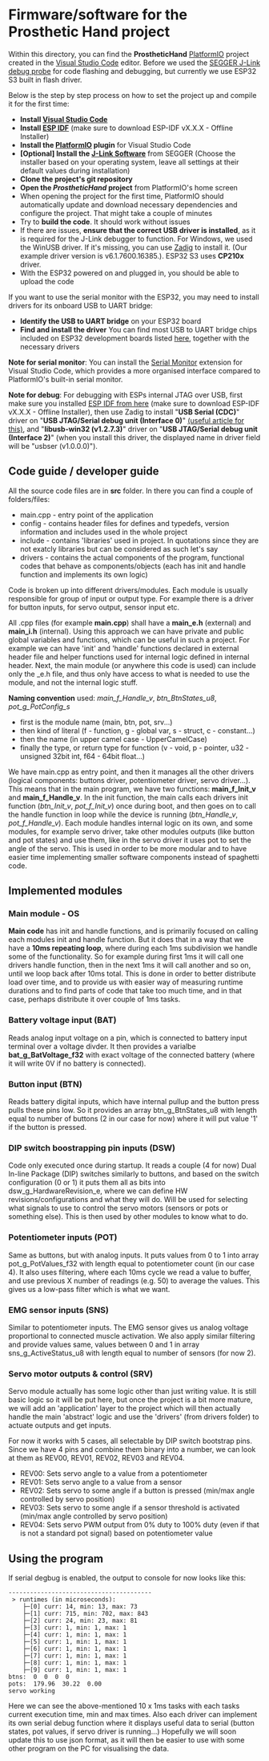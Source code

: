 # Firmware/software for the Prosthetic Hand project

Within this directory, you can find the **ProstheticHand** [PlatformIO](https://platformio.org/) project created in the [Visual Studio Code](https://code.visualstudio.com/download) editor.
Before we used the [SEGGER J-Link debug probe](https://www.segger.com/products/debug-probes/j-link/) for code flashing and debugging, but currently we use ESP32 S3 built in flash driver. 

Below is the step by step process on how to set the project up and compile it for the first time:
 - __Install [Visual Studio Code](https://code.visualstudio.com/download)__
 - __Install [ESP IDF](https://docs.espressif.com/projects/esp-idf/en/latest/esp32/get-started/windows-setup.html)__ (make sure to download ESP-IDF vX.X.X - Offline Installer)
 - __Install the [PlatformIO](https://platformio.org/install/ide?install=vscode) plugin__ for Visual Studio Code
 - __[Optional] Install the [J-Link Software](https://www.segger.com/downloads/jlink/)__ from SEGGER (Choose the installer based on your operating system, leave all settings at their default values during installation)
 - __Clone the project's git repository__
 - __Open the _ProstheticHand_ project__ from PlatformIO's home screen
 - When opening the project for the first time, PlatformIO should automatically update and download necessary dependencies and configure the project. That might take a couple of minutes
 - Try to __build the code__. It should work without issues
 - If there are issues, __ensure that the correct USB driver is installed__, as it is required for the J-Link debugger to function.
  For Windows, we used the WinUSB driver. If it's missing, you can use [Zadig](https://zadig.akeo.ie/) to install it. (Our example driver version is v6.1.7600.16385.). ESP32 S3 uses __CP210x__ driver.
 - With the ESP32 powered on and plugged in, you should be able to upload the code

If you want to use the serial monitor with the ESP32, you may need to install drivers for its onboard USB to UART bridge:
 - __Identify the USB to UART bridge__ on your ESP32 board
 - __Find and install the driver__
 You can find most USB to UART bridge chips included on ESP32 development boards listed [here](http://esp32.net/usb-uart/), together with the necessary drivers
 
**Note for serial monitor**: You can install the [Serial Monitor](https://marketplace.visualstudio.com/items?itemName=ms-vscode.vscode-serial-monitor) extension for Visual Studio Code, which provides a more organised interface compared to PlatformIO's built-in serial monitor.

**Note for debug**: For debugging with ESPs internal JTAG over USB, first make sure you installed [ESP IDF from here](https://docs.espressif.com/projects/esp-idf/en/latest/esp32/get-started/windows-setup.html) (make sure to download ESP-IDF vX.X.X - Offline Installer), then use Zadig to install "__USB Serial (CDC)__" driver on "__USB JTAG/Serial debug unit (Interface 0)__" [(useful article for this)](https://community.platformio.org/t/how-to-use-jtag-built-in-debugger-of-the-esp32-s3-in-platformio/36042), and "__libusb-win32 (v1.2.7.3)__" driver on "__USB JTAG/Serial debug unit (Interface 2)__" (when you install this driver, the displayed name in driver field will be "usbser (v1.0.0.0)").


## Code guide / developer guide

All the source code files are in **src** folder. In there you can find a couple of folders/files:
 - main.cpp - entry point of the application
 - config - contains header files for defines and typedefs, version information and includes used in the whole project 
 - include - contains 'libraries' used in project. In quotations since they are not exatcly libraries but can be considered as such let's say
 - drivers - contains the actual components of the program, functional codes that behave as components/objects (each has init and handle function and implements its own logic)

Code is broken up into different drivers/modules. Each module is usually responsible for group of input or output type. For example there is a driver for button inputs, for servo output, sensor input etc.

All .cpp files (for example **main.cpp**) shall have a **main_e.h** (external) and **main_i.h** (internal). Using this approach we can have private and public global variables and functions, which can be useful in such a project. For example we can have 'init' and 'handle' functions declared in external header file and helper functions used for internal logic defined in internal header. Next, the main module (or anywhere this code is used) can include only the _e.h file, and thus only have access to what is needed to use the module, and not the internal logic stuff.

**Naming convention** used: *main_f_Handle_v*, *btn_BtnStates_u8*, *pot_g_PotConfig_s*
 - first is the module name (main, btn, pot, srv...)
 - then kind of literal (f - function, g - global var, s - struct, c - constant...)
 - then the name (in upper camel case - UpperCamelCase)
 - finally the type, or return type for function (v - void, p - pointer, u32 - unsigned 32bit int, f64 - 64bit float...)

We have main.cpp as entry point, and then it manages all the other drivers (logical components: buttons driver, potentiometer driver, servo driver...). This means that in the main program, we have two functions: **main_f_Init_v** and **main_f_Handle_v**. In the init function, the main calls each drivers init function (*btn_Init_v*, *pot_f_Init_v*) once during boot, and then goes on to call the handle function in loop while the device is running (*btn_Handle_v*, *pot_f_Handle_v*). Each module handles internal logic on its own, and some modules, for example servo driver, take other modules outputs (like button and pot states) and use them, like in the servo driver it uses pot to set the angle of the servo. This is used in order to be more modular and to have easier time implementing smaller software components instead of spaghetti code.

## Implemented modules

### Main module - OS

**Main code** has init and handle functions, and is primarily focused on calling each modules init and handle function. But it does that in a way that we have a **10ms repeating loop**, where during each 1ms subdivision we handle some of the functionality. So for example during first 1ms it will call one drivers handle function, then in the next 1ms it will call another and so on, until we loop back after 10ms total. This is done in order to better distribute load over time, and to provide us with easier way of measuring runtime durations and to find parts of code that take too much time, and in that case, perhaps distribute it over couple of 1ms tasks.

### Battery voltage input (BAT)

Reads analog input voltage on a pin, which is connected to battery input terminal over a voltage divder. It then provides a varialbe __bat_g_BatVoltage_f32__ with exact voltage of the connected battery (where it will write 0V if no battery is connected).

### Button input (BTN)

Reads battery digital inputs, which have internal pullup and the button press pulls these pins low. So it provides an array btn_g_BtnStates_u8 with length equal to number of buttons (2 in our case for now) where it will put value '1' if the button is pressed.

### DIP switch boostrapping pin inputs (DSW)

Code only executed once during startup. It reads a couple (4 for now) Dual In-line Package (DIP) switches similarly to buttons, and based on the switch configuration (0 or 1) it puts them all as bits into dsw_g_HardwareRevision_e, where we can define HW revisions/configurations and what they will do. Will be used for selecting what signals to use to control the servo motors (sensors or pots or something else). This is then used by other modules to know what to do.

### Potentiometer inputs (POT)

Same as buttons, but with analog inputs. It puts values from 0 to 1 into array pot_g_PotValues_f32 with length equal to potentiometer count (in our case 4). It also uses filtering, where each 10ms cycle we read a value to buffer, and use previous X number of readings (e.g. 50) to average the values. This gives us a low-pass filter which is what we want.

### EMG sensor inputs (SNS)

Similar to potentiometer inputs. The EMG sensor gives us analog voltage proportional to connected muscle activation. We also apply similar filtering and provide values same, values between 0 and 1 in array sns_g_ActiveStatus_u8 with length equal to number of sensors (for now 2).

### Servo motor outputs & control (SRV)

Servo module actually has some logic other than just writing value. It is still basic logic so it will be put here, but once the project is a bit more mature, we will add an 'application' layer to the project which will then actually handle the main 'abstract' logic and use the 'drivers' (from drivers folder) to actuate outputs and get inputs.

For now it works with 5 cases, all selectable by DIP switch bootstrap pins. Since we have 4 pins and combine them binary into a number, we can look at them as REV00, REV01, REV02, REV03 and REV04.

 - REV00: Sets servo angle to a value from a potentiometer
 - REV01: Sets servo angle to a value from a sensor
 - REV02: Sets servo to some angle if a button is pressed (min/max angle controlled by servo position)
 - REV03: Sets servo to some angle if a sensor threshold is activated (min/max angle controlled by servo position)
 - REV04: Sets servo PWM output from 0% duty to 100% duty (even if that is not a standard pot signal) based on potentiometer value

## Using the program

If serial degbug is enabled, the output to console for now looks like this:
```
----------------------------------------
 > runtimes (in microseconds):
    ├─[0] curr: 14, min: 13, max: 73
    ├─[1] curr: 715, min: 702, max: 843
    ├─[2] curr: 24, min: 23, max: 81
    ├─[3] curr: 1, min: 1, max: 1
    ├─[4] curr: 1, min: 1, max: 1
    ├─[5] curr: 1, min: 1, max: 1
    ├─[6] curr: 1, min: 1, max: 1
    ├─[7] curr: 1, min: 1, max: 1
    ├─[8] curr: 1, min: 1, max: 1
    ├─[9] curr: 1, min: 1, max: 1
btns:  0  0  0  0
pots:  179.96  30.22  0.00
servo working
```

Here we can see the above-mentioned 10 x 1ms tasks with each tasks current execution time, min and max times. Also each driver can implement its own serial debug function where it displays useful data to serial (button states, pot values, if servo driver is running...)
Hopefully we will soon update this to use json format, as it will then be easier to use with some other program on the PC for visualising the data.
